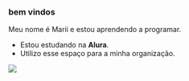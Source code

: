 ### bem vindos


Meu nome é Marii e estou aprendendo a programar.

- Estou estudando na **Alura**.
- Utilizo esse espaço para a minha organização.

![](https://tenor.com/QLcp.gif)
